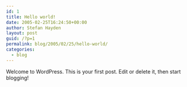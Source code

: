 ```yaml
---
id: 1
title: Hello world!
date: 2005-02-25T16:24:50+00:00
author: Stefan Hayden
layout: post
guid: /?p=1
permalink: blog/2005/02/25/hello-world/
categories:
  - blog
---
```

Welcome to WordPress. This is your first post. Edit or delete it, then start blogging!
